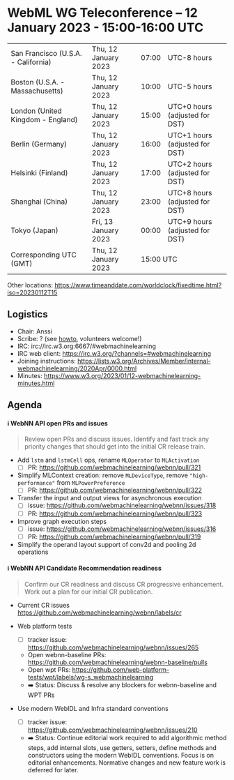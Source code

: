 # WebML WG Teleconference – 12 January 2023 - 15:00-16:00 UTC

<table>
<tr><td> San Francisco (U.S.A. - California) <td> Thu, 12 January 2023 <td> 07:00 <td> UTC-8 hours
<tr><td> Boston (U.S.A. - Massachusetts) <td> Thu, 12 January 2023 <td> 10:00 <td> UTC-5 hours
<tr><td> London (United Kingdom - England) <td> Thu, 12 January 2023 <td> 15:00 <td> UTC+0 hours (adjusted for DST)
<tr><td> Berlin (Germany) <td> Thu, 12 January 2023 <td> 16:00 <td> UTC+1 hours (adjusted for DST)
<tr><td> Helsinki (Finland) <td> Thu, 12 January 2023 <td> 17:00 <td> UTC+2 hours (adjusted for DST)
<tr><td> Shanghai (China) <td> Thu, 12 January 2023 <td> 23:00 <td> UTC+8 hours (adjusted for DST)
<tr><td> Tokyo (Japan) <td> Fri, 13 January 2023 <td> 00:00 <td> UTC+9 hours (adjusted for DST)
<tr><td> Corresponding UTC (GMT) <td> Thu, 12 January 2023 <td colspan=2> 15:00 UTC
</table>

Other locations: https://www.timeanddate.com/worldclock/fixedtime.html?iso=20230112T15

  </details>

## Logistics

* Chair: Anssi
* Scribe: ? (see [howto](https://github.com/webmachinelearning/meetings/blob/main/scribe-howto.md), volunteers welcome!)
* IRC: irc://irc.w3.org:6667/#webmachinelearning
* IRC web client: https://irc.w3.org/?channels=#webmachinelearning
* Joining instructions: https://lists.w3.org/Archives/Member/internal-webmachinelearning/2020Apr/0000.html
* Minutes: https://www.w3.org/2023/01/12-webmachinelearning-minutes.html

## Agenda

#### ℹ️ WebNN API open PRs and issues
  
>Review open PRs and discuss issues. Identify and fast track any priority changes that should get into the initial CR release train.

- Add `lstm` and `lstmCell` ops, rename `MLOperator` to `MLActivation`
  - [ ] PR: https://github.com/webmachinelearning/webnn/pull/321

- Simplify MLContext creation: remove `MLDeviceType`, remove `"high-performance"` from `MLPowerPreference`
  - [ ] PR: https://github.com/webmachinelearning/webnn/pull/322

- Transfer the input and output views for asynchronous execution
  - [ ] issue: https://github.com/webmachinelearning/webnn/issues/318
  - [ ] PR: https://github.com/webmachinelearning/webnn/pull/323

- Improve graph execution steps
  - [ ] issue: https://github.com/webmachinelearning/webnn/issues/316
  - [ ] PR: https://github.com/webmachinelearning/webnn/pull/319
  
- Simplify the operand layout support of conv2d and pooling 2d operations

#### ℹ️ WebNN API Candidate Recommendation readiness

>Confirm our CR readiness and discuss CR progressive enhancement. Work out a plan for our initial CR publication.
- Current CR issues https://github.com/webmachinelearning/webnn/labels/cr

- Web platform tests
  - [ ] tracker issue: https://github.com/webmachinelearning/webnn/issues/265
  - Open webnn-baseline PRs: https://github.com/webmachinelearning/webnn-baseline/pulls
  - Open wpt PRs: https://github.com/web-platform-tests/wpt/labels/wg-s_webmachinelearning
  - ➡️ Status: Discuss & resolve any blockers for webnn-baseline and WPT PRs

- Use modern WebIDL and Infra standard conventions
  - [ ] tracker issue: https://github.com/webmachinelearning/webnn/issues/210
  - ➡️ Status: Continue editorial work required to add algorithmic method steps, add internal slots, use getters, setters, define methods and constructors using the modern WebIDL conventions. Focus is on editorial enhancements. Normative changes and new feature work is deferred for later.


